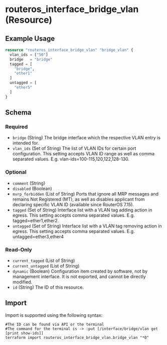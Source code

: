 # routeros_interface_bridge_vlan (Resource)


## Example Usage
```terraform
resource "routeros_interface_bridge_vlan" "bridge_vlan" {
  vlan_ids = ["50"]
  bridge   = "bridge"
  tagged = [
    "bridge",
    "ether1"
  ]
  untagged = [
    "ether5"
  ]
}
```

<!-- schema generated by tfplugindocs -->
## Schema

### Required

- `bridge` (String) The bridge interface which the respective VLAN entry is intended for.
- `vlan_ids` (Set of String) The list of VLAN IDs for certain port configuration. This setting accepts VLAN ID range as well as comma separated values. E.g. vlan-ids=100-115,120,122,128-130.

### Optional

- `comment` (String)
- `disabled` (Boolean)
- `mvrp_forbidden` (List of String) Ports that ignore all MRP messages and remains Not Registered (MT), as well as disables applicant from declaring specific VLAN ID (available since RouterOS 7.15).
- `tagged` (Set of String) Interface list with a VLAN tag adding action in egress. This setting accepts comma separated values. E.g. tagged=ether1,ether2.
- `untagged` (Set of String) Interface list with a VLAN tag removing action in egress. This setting accepts comma separated values. E.g. untagged=ether3,ether4

### Read-Only

- `current_tagged` (List of String)
- `current_untagged` (List of String)
- `dynamic` (Boolean) Configuration item created by software, not by management interface. It is not exported, and cannot be directly modified.
- `id` (String) The ID of this resource.

## Import
Import is supported using the following syntax:
```shell
#The ID can be found via API or the terminal
#The command for the terminal is -> :put [/interface/bridge/vlan get [print show-ids]]
terraform import routeros_interface_bridge_vlan.bridge_vlan "*0"
```
